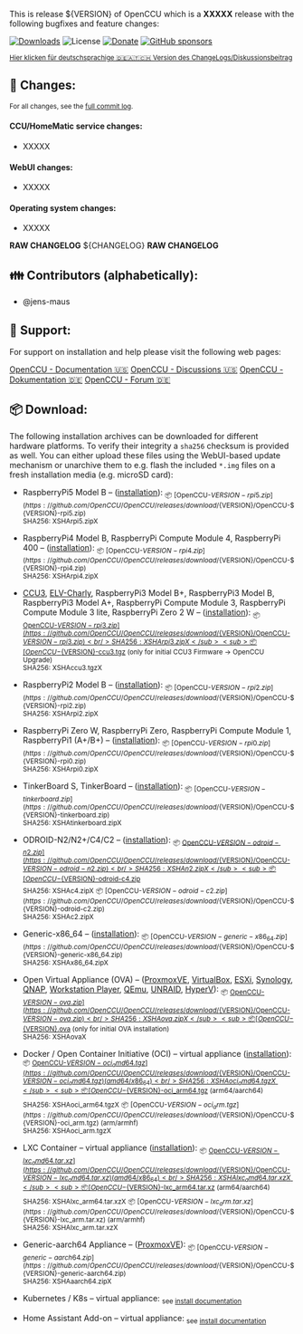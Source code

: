 This is release ${VERSION} of OpenCCU which is a **XXXXX** release with the following bugfixes and feature changes:

[![Downloads](https://img.shields.io/github/downloads/OpenCCU/OpenCCU/${VERSION}/total.svg?style=flat-square)](https://github.com/OpenCCU/OpenCCU/releases/${VERSION}) ![License](https://img.shields.io/github/license/OpenCCU/OpenCCU.svg?style=flat-square) [![Donate](https://img.shields.io/badge/donate-PayPal-green.svg?style=flat-square)](https://www.paypal.com/cgi-bin/webscr?cmd=_s-xclick&hosted_button_id=RAQSDY9YNZVCL) [![GitHub sponsors](https://img.shields.io/static/v1?label=Sponsor&message=%E2%9D%A4&logo=GitHub&link=https://github.com/sponsors/jens-maus)](https://github.com/sponsors/jens-maus)

<sub>[Hier klicken für deutschsprachige 🇩🇪🇦🇹🇨🇭 Version des ChangeLogs/Diskussionsbeitrag](https://homematic-forum.de/forum/viewtopic.php?f=65&t=XXXXX)</sub>

## 🚧 Changes:
<sub>For all changes, see the [full commit log](https://github.com/OpenCCU/OpenCCU/compare/${PREVIOUS_TAG}...${VERSION}).</sub>

#### CCU/HomeMatic service changes:
- XXXXX

#### WebUI changes:
- XXXXX

#### Operating system changes:
- XXXXX

**RAW CHANGELOG**
${CHANGELOG}
**RAW CHANGELOG**

## 👪 Contributors (alphabetically):
- @jens-maus

## 📝 Support:
For support on installation and help please visit the following web pages:

[OpenCCU - Documentation :us:](https://github.com/OpenCCU/OpenCCU/wiki/en.Home)
[OpenCCU - Discussions :us:](https://github.com/OpenCCU/OpenCCU/discussions)
[OpenCCU - Dokumentation :de:](https://github.com/OpenCCU/OpenCCU/wiki)
[OpenCCU - Forum :de:](https://homematic-forum.de/forum/viewforum.php?f=65)

## 📦 Download:
The following installation archives can be downloaded for different hardware platforms. To verify their integrity a `sha256` checksum is provided as well. You can either upload these files using the WebUI-based update mechanism or unarchive them to e.g. flash the included `*.img` files on a fresh installation media (e.g. microSD card):

- RaspberryPi5 Model B – ([installation](https://github.com/OpenCCU/OpenCCU/wiki/Installation-RaspberryPi)):
<sub>📦 [OpenCCU-${VERSION}-rpi5.zip](https://github.com/OpenCCU/OpenCCU/releases/download/${VERSION}/OpenCCU-${VERSION}-rpi5.zip)<br/>SHA256: XSHArpi5.zipX</sub>

- RaspberryPi4 Model B, RaspberryPi Compute Module 4, RaspberryPi 400 – ([installation](https://github.com/OpenCCU/OpenCCU/wiki/Installation-RaspberryPi)):
<sub>📦 [OpenCCU-${VERSION}-rpi4.zip](https://github.com/OpenCCU/OpenCCU/releases/download/${VERSION}/OpenCCU-${VERSION}-rpi4.zip)<br/>SHA256: XSHArpi4.zipX</sub>

- [CCU3](https://github.com/OpenCCU/OpenCCU/wiki/Installation-CCU3), [ELV-Charly](https://github.com/OpenCCU/OpenCCU/wiki/Installation-ELV-Charly), RaspberryPi3 Model B+, RaspberryPi3 Model B, RaspberryPi3 Model A+, RaspberryPi Compute Module 3, RaspberryPi Compute Module 3 lite, RaspberryPi Zero 2 W – ([installation](https://github.com/OpenCCU/OpenCCU/wiki/Installation-RaspberryPi)):
<sub>📦 [OpenCCU-${VERSION}-rpi3.zip](https://github.com/OpenCCU/OpenCCU/releases/download/${VERSION}/OpenCCU-${VERSION}-rpi3.zip)<br/>SHA256: XSHArpi3.zipX</sub>
<sub>📦 [OpenCCU-${VERSION}-ccu3.tgz](https://github.com/OpenCCU/OpenCCU/releases/download/${VERSION}/OpenCCU-${VERSION}-ccu3.tgz) (only for initial CCU3 Firmware -> OpenCCU Upgrade)<br/> SHA256: XSHAccu3.tgzX</sub>

- RaspberryPi2 Model B – ([installation](https://github.com/OpenCCU/OpenCCU/wiki/Installation-RaspberryPi)):
<sub>📦 [OpenCCU-${VERSION}-rpi2.zip](https://github.com/OpenCCU/OpenCCU/releases/download/${VERSION}/OpenCCU-${VERSION}-rpi2.zip)<br/>SHA256: XSHArpi2.zipX</sub>

- RaspberryPi Zero W, RaspberryPi Zero, RaspberryPi Compute Module 1, RaspberryPi1 (A+/B+) – ([installation](https://github.com/OpenCCU/OpenCCU/wiki/Installation-RaspberryPi)):
<sub>📦 [OpenCCU-${VERSION}-rpi0.zip](https://github.com/OpenCCU/OpenCCU/releases/download/${VERSION}/OpenCCU-${VERSION}-rpi0.zip)<br/>SHA256: XSHArpi0.zipX</sub>

- TinkerBoard S, TinkerBoard – ([installation](https://github.com/OpenCCU/OpenCCU/wiki/Installation-Tinkerboard)):
<sub>📦 [OpenCCU-${VERSION}-tinkerboard.zip](https://github.com/OpenCCU/OpenCCU/releases/download/${VERSION}/OpenCCU-${VERSION}-tinkerboard.zip)<br/>SHA256: XSHAtinkerboard.zipX</sub>

- ODROID-N2/N2+/C4/C2 – ([installation](https://github.com/OpenCCU/OpenCCU/wiki/Installation-Odroid)):
<sub>📦 [OpenCCU-${VERSION}-odroid-n2.zip](https://github.com/OpenCCU/OpenCCU/releases/download/${VERSION}/OpenCCU-${VERSION}-odroid-n2.zip)<br/>SHA256: XSHAn2.zipX</sub>
<sub>📦 [OpenCCU-${VERSION}-odroid-c4.zip](https://github.com/OpenCCU/OpenCCU/releases/download/${VERSION}/OpenCCU-${VERSION}-odroid-c4.zip)<br/>SHA256: XSHAc4.zipX</sub>
<sub>📦 [OpenCCU-${VERSION}-odroid-c2.zip](https://github.com/OpenCCU/OpenCCU/releases/download/${VERSION}/OpenCCU-${VERSION}-odroid-c2.zip)<br/>SHA256: XSHAc2.zipX</sub>

- Generic-x86_64 – ([installation](https://github.com/OpenCCU/OpenCCU/wiki/Installation-IntelNUC)):
<sub>📦 [OpenCCU-${VERSION}-generic-x86_64.zip](https://github.com/OpenCCU/OpenCCU/releases/download/${VERSION}/OpenCCU-${VERSION}-generic-x86_64.zip)<br/>SHA256: XSHAx86_64.zipX</sub>

- Open Virtual Appliance (OVA) – ([ProxmoxVE](https://github.com/OpenCCU/OpenCCU/wiki/Installation-Proxmox-VE), [VirtualBox](https://github.com/OpenCCU/OpenCCU/wiki/Installation-VirtualBox), [ESXi](https://github.com/OpenCCU/OpenCCU/wiki/Installation-vmWare-ESXi), [Synology](https://github.com/OpenCCU/OpenCCU/wiki/Installation-Synology-VMM), [QNAP](https://github.com/OpenCCU/OpenCCU/wiki/Installation-QNAP-VirtualizationStation), [Workstation Player](https://github.com/OpenCCU/OpenCCU/wiki/Installation-vmWare-Workstation-Player), [QEmu](https://github.com/OpenCCU/OpenCCU/wiki/Installation-QEmu), [UNRAID](https://github.com/OpenCCU/OpenCCU/wiki/Installation-UNRAID), [HyperV](https://github.com/OpenCCU/OpenCCU/wiki/Installation-HyperV)):
<sub>📦 [OpenCCU-${VERSION}-ova.zip](https://github.com/OpenCCU/OpenCCU/releases/download/${VERSION}/OpenCCU-${VERSION}-ova.zip)<br/>SHA256: XSHAova.zipX</sub>
<sub>📦 [OpenCCU-${VERSION}.ova](https://github.com/OpenCCU/OpenCCU/releases/download/${VERSION}/OpenCCU-${VERSION}.ova) (only for initial OVA installation)<br/>SHA256: XSHAovaX</sub>

- Docker / Open Container Initiative (OCI) – virtual appliance ([installation](https://github.com/OpenCCU/OpenCCU/wiki/Installation-Docker-OCI)):
<sub>📦 [OpenCCU-${VERSION}-oci_amd64.tgz](https://github.com/OpenCCU/OpenCCU/releases/download/${VERSION}/OpenCCU-${VERSION}-oci_amd64.tgz) (amd64/x86_64)<br/>SHA256: XSHAoci_amd64.tgzX</sub>
<sub>📦 [OpenCCU-${VERSION}-oci_arm64.tgz](https://github.com/OpenCCU/OpenCCU/releases/download/${VERSION}/OpenCCU-${VERSION}-oci_arm64.tgz) (arm64/aarch64)<br/>SHA256: XSHAoci_arm64.tgzX</sub>
<sub>📦 [OpenCCU-${VERSION}-oci_arm.tgz](https://github.com/OpenCCU/OpenCCU/releases/download/${VERSION}/OpenCCU-${VERSION}-oci_arm.tgz) (arm/armhf)<br/>SHA256: XSHAoci_arm.tgzX</sub>

- LXC Container – virtual appliance ([installation](https://github.com/OpenCCU/OpenCCU/wiki/Installation-LXC)):
<sub>📦 [OpenCCU-${VERSION}-lxc_amd64.tar.xz](https://github.com/OpenCCU/OpenCCU/releases/download/${VERSION}/OpenCCU-${VERSION}-lxc_amd64.tar.xz) (amd64/x86_64)<br/>SHA256: XSHAlxc_amd64.tar.xzX</sub>
<sub>📦 [OpenCCU-${VERSION}-lxc_arm64.tar.xz](https://github.com/OpenCCU/OpenCCU/releases/download/${VERSION}/OpenCCU-${VERSION}-lxc_arm64.tar.xz) (arm64/aarch64)<br/>SHA256: XSHAlxc_arm64.tar.xzX</sub>
<sub>📦 [OpenCCU-${VERSION}-lxc_arm.tar.xz](https://github.com/OpenCCU/OpenCCU/releases/download/${VERSION}/OpenCCU-${VERSION}-lxc_arm.tar.xz) (arm/armhf)<br/>SHA256: XSHAlxc_arm.tar.xzX</sub>

- Generic-aarch64 Appliance – ([ProxmoxVE](https://github.com/OpenCCU/OpenCCU/wiki/Installation-Proxmox-VE)):
<sub>📦 [OpenCCU-${VERSION}-generic-aarch64.zip](https://github.com/OpenCCU/OpenCCU/releases/download/${VERSION}/OpenCCU-${VERSION}-generic-aarch64.zip)<br/>SHA256: XSHAaarch64.zipX</sub>

- Kubernetes / K8s – virtual appliance:
<sub>see [install documentation](https://github.com/OpenCCU/OpenCCU/wiki/Installation-Kubernetes)</sub>

- Home Assistant Add-on – virtual appliance:
<sub>see [install documentation](https://github.com/OpenCCU/OpenCCU/wiki/Installation-HomeAssistant)</sub>
